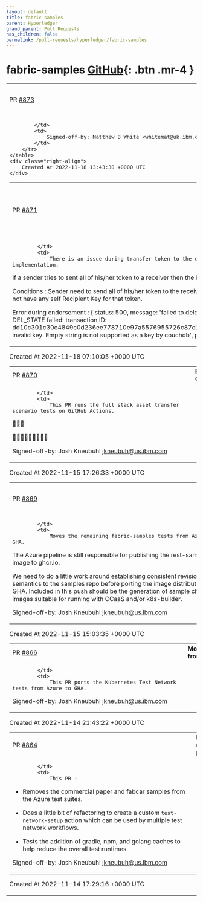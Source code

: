 ```yaml
---
layout: default
title: fabric-samples
parent: Hyperledger
grand_parent: Pull Requests
has_children: false
permalink: /pull-requests/hyperledger/fabric-samples
---
```


# fabric-samples <span class="fs-3 right-align">[GitHub](https://github.com/hyperledger/fabric-samples){: .btn .mr-4 }</span>


<div>
    <table>
        <tr>
            <td>
                PR <a href="https://github.com/hyperledger/fabric-samples/pull/873" class=".btn">#873</a>
            </td>
            <td>
                <b>
                    Remove mistaken msp path
                </b>
            </td>
        </tr>
        <tr>
            <td>
                
            </td>
            <td>
                Signed-off-by: Matthew B White <whitemat@uk.ibm.com>
            </td>
        </tr>
    </table>
    <div class="right-align">
        Created At 2022-11-18 13:43:30 +0000 UTC
    </div>
</div>

<div>
    <table>
        <tr>
            <td>
                PR <a href="https://github.com/hyperledger/fabric-samples/pull/871" class=".btn">#871</a>
            </td>
            <td>
                <b>
                    add condition during delete self recipient key
                </b>
            </td>
        </tr>
        <tr>
            <td>
                
            </td>
            <td>
                There is an issue during transfer token to the current implementation.
If a sender tries to sent all of his/her token to a receiver then the issue happen.

Conditions :
Sender need to send all of his/her token to the receiver 
Sender should not have any self Recipient Key for that token.

Error during endorsement : 
{
  status: 500,
  message: 'failed to delete the state of : DEL_STATE failed: transaction ID: dd10c301c30e4849c0d236ee778710e97a5576955726c87d1f16ed17ffc9cce0: invalid key. Empty string is not supported as a key by couchdb',
  payload: <Buffer >
}
            </td>
        </tr>
    </table>
    <div class="right-align">
        Created At 2022-11-18 07:10:05 +0000 UTC
    </div>
</div>

<div>
    <table>
        <tr>
            <td>
                PR <a href="https://github.com/hyperledger/fabric-samples/pull/870" class=".btn">#870</a>
            </td>
            <td>
                <b>
                    Run Full Stack Asset Transfer Guide tests on GHA
                </b>
            </td>
        </tr>
        <tr>
            <td>
                
            </td>
            <td>
                This PR runs the full stack asset transfer scenario tests on GitHub Actions.

🐢🐢🐢 

🐇🐇🐇🐇🐇🐇🐇🐇🐇 


Signed-off-by: Josh Kneubuhl <jkneubuh@us.ibm.com>
            </td>
        </tr>
    </table>
    <div class="right-align">
        Created At 2022-11-15 17:26:33 +0000 UTC
    </div>
</div>

<div>
    <table>
        <tr>
            <td>
                PR <a href="https://github.com/hyperledger/fabric-samples/pull/869" class=".btn">#869</a>
            </td>
            <td>
                <b>
                    Move the remaining sample tests from Azure to GHA
                </b>
            </td>
        </tr>
        <tr>
            <td>
                
            </td>
            <td>
                Moves the remaining fabric-samples tests from Azure to GHA.

The Azure pipeline is still responsible for publishing the rest-sample image to ghcr.io.  

We need to do a little work around establishing consistent revision semantics to the samples repo before porting the image distribution to GHA.  Included in this push should be the generation of sample chaincode images suitable for running with CCaaS and/or k8s-builder.

Signed-off-by: Josh Kneubuhl <jkneubuh@us.ibm.com>
            </td>
        </tr>
    </table>
    <div class="right-align">
        Created At 2022-11-15 15:03:35 +0000 UTC
    </div>
</div>

<div>
    <table>
        <tr>
            <td>
                PR <a href="https://github.com/hyperledger/fabric-samples/pull/866" class=".btn">#866</a>
            </td>
            <td>
                <b>
                    Move Kube Test Network tests from Azure -> GHA
                </b>
            </td>
        </tr>
        <tr>
            <td>
                
            </td>
            <td>
                This PR ports the Kubernetes Test Network tests from Azure to GHA.

Signed-off-by: Josh Kneubuhl <jkneubuh@us.ibm.com>
            </td>
        </tr>
    </table>
    <div class="right-align">
        Created At 2022-11-14 21:43:22 +0000 UTC
    </div>
</div>

<div>
    <table>
        <tr>
            <td>
                PR <a href="https://github.com/hyperledger/fabric-samples/pull/864" class=".btn">#864</a>
            </td>
            <td>
                <b>
                    Remove commercial paper and fabcar tests from Azure pipelines
                </b>
            </td>
        </tr>
        <tr>
            <td>
                
            </td>
            <td>
                This PR : 

- Removes the commercial paper and fabcar samples from the Azure test suites.

- Does a little bit of refactoring to create a custom `test-network-setup` action which can be used by multiple test network workflows. 

- Tests the addition of gradle, npm, and golang caches to help reduce the overall test runtimes. 

Signed-off-by: Josh Kneubuhl <jkneubuh@us.ibm.com>
            </td>
        </tr>
    </table>
    <div class="right-align">
        Created At 2022-11-14 17:29:16 +0000 UTC
    </div>
</div>

